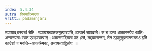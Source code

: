 ```yaml
---
index: 5.4.34
sutra: विनयादिभ्यष्ठक्
vritti: padamanjari
---
```


 उपायाद् ह्रस्वत्वं चेति। उपायशब्दष्ठकमुत्पादयति, ह्रस्वत्वं चापद्यते। स च ह्रस्व आकारस्यैव भवति; अन्यस्याचः स्वत एव ह्रस्वत्वात्। अकस्मादित्यत्र पठ।ल्ते, तद्दकारान्तम्, तेन ठ्हसुसुक्तान्तात्कःऽ इति कादेशो न भवति--आकस्मिकः, अव्ययत्वाट्टिलोपः ॥